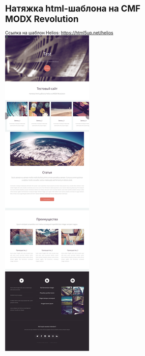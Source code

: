 # Натяжка html-шаблона на CMF MODX Revolution
Ссылка на шаблон Helios: https://html5up.net/helios
![Главная страница](https://github.com/php-raz/modx-theme-helios/blob/master/helios-home.png)
